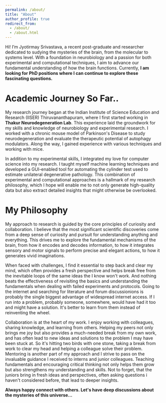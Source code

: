 ```yaml
---
permalink: /about/
title: "About"
author_profile: true
redirect_from: 
  - /about/
  - /about.html
---
```


Hi! I’m Jyotirmay Srivastava, a recent post-graduate and researcher dedicated to sudying the mysteries of the brain, from the molecular to systems level. With a foundation in neurobiology and a passion for both experimental and computational techniques, I aim to advance our fundamental understanding of how the brain functions. Currently, **I am looking for PhD positions where I can continue to explore these fascinating questions.**

Academic Journey So Far..
======
My research journey began at the Indian Institute of Science Education and Research (IISER) Thiruvananthapuram, where I first started working in **Thakur Neurodegeneration Lab**. This experience laid the groundwork for my skills and knowledge of neurobiology and experimental research. I worked with a chronic mouse model of Parkinson's Disease to study neurodegeneration and evaluate the therapeutic potential of autophagy modulators. Along the way, I gained experience with various techniques and working with mice.

In addition to my experimental skills, I integrated my love for computer science into my research. I taught myself machine learning techniques and developed a GUI-enabled tool for automating the cylinder test used to estimate unilateral degenerative pathology. This combination of experimental and computational approaches is a hallmark of my research philosophy, which I hope will enable me to not only generate high-quality data but also extract detailed insights that might otherwise be overlooked.

My Philosophy
======
My approach to research is guided by the core principles of curiosity and collaboration. I believe that the most significant scientific discoveries come from a deep sense of curiosity and pursuit for understanding anything and everything. This drives me to explore the fundamental mechanisms of the brain, from how it encodes and decodes information, to how it integrates sensory and motor signals to perform precise and elegant actions, to how it generates vivid imaginations.

When faced with challenges, I find it essential to step back and clear my mind, which often provides a fresh perspective and helps break free from the inevitable loops of the same ideas the I know won't work. And nothing beats the effectiveness of revisiting the basics and understanding the fundamentals when dealing with failed experiments and protocols. Going to the internet and searching for literature and forum discussionions is probably the single biggest advantage of widespread internet access. If I run into a problem, probably someone, somewhere, would have had it too and might have a solution. It's better to learn from them instead of reinventing the wheel.

Collaboration is at the heart of my work. I enjoy working with colleagues, sharing knowledge, and learning from others. Helping my peers not only brings me joy but also provides a much-needed break from my own work, and has often lead to new ideas and solutions to the problem I may have been stuck at. So it's hitting two birds with one stone, taking a break from work to clear my head and helping a colleague solve their problem. Mentoring is another part of my approach and I strive to pass on the invaluable guidance I received to interns and junior colleagues. Teaching fundamentals and encouraging critical thinking not only helps them grow but also strengthens my understanding and skills. Not to forget, that the juniors bring in fresh ideas and perspectives, often asking questions i haven't considered before, that lead to deeper insights.


**Always happy connect with others. Let's have deep discussions about the mysteries of this universe...**
